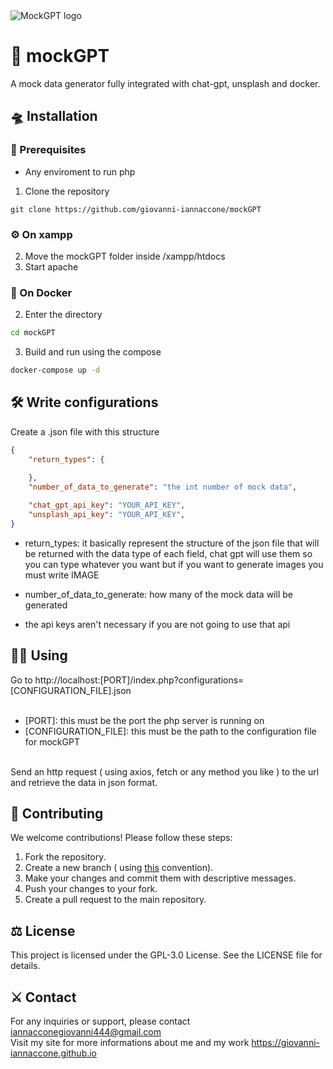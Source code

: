 <img src="https://github.com/user-attachments/assets/749e2795-6273-418e-9009-100cb5d72c33" alt="MockGPT logo">

# 🧪 mockGPT
A mock data generator fully integrated with chat-gpt, unsplash and docker.

## 🛸 Installation
### 📜 Prerequisites
- Any enviroment to run php

1. Clone the repository
```
git clone https://github.com/giovanni-iannaccone/mockGPT
```

### ⚙ On xampp
2. Move the mockGPT folder inside /xampp/htdocs
3. Start apache

### 🐳 On Docker
2. Enter the directory
```sh
cd mockGPT
```
3. Build and run using the compose
```sh
docker-compose up -d
```

## 🛠 Write configurations
Create a .json file with this structure

```json
{
    "return_types": {
    
    },
    "number_of_data_to_generate": "the int number of mock data",

    "chat_gpt_api_key": "YOUR_API_KEY",
    "unsplash_api_key": "YOUR_API_KEY",
}
```

- return_types:                                 it basically represent the structure of the json file
                                                that will be returned with the data type of each field,
                                                chat gpt will use them so you can type whatever you want
                                                but if you want to generate images you must write IMAGE

- number_of_data_to_generate:                   how many of the mock data will be generated

- the api keys aren't necessary if you are not going to use that api

## 👨‍💻 Using
Go to http://localhost:[PORT]/index.php?configurations=[CONFIGURATION_FILE].json   <br/><br/>
- [PORT]: this must be the port the php server is running on <br/>
- [CONFIGURATION_FILE]: this must be the path to the configuration file for mockGPT <br/><br/>

Send an http request ( using axios, fetch or any method you like ) to the url and retrieve the data in json format. 

## 🧩 Contributing
We welcome contributions! Please follow these steps:

1. Fork the repository.
2. Create a new branch ( using <a href="https://medium.com/@abhay.pixolo/naming-conventions-for-git-branches-a-cheatsheet-8549feca2534">this</a> convention).
3. Make your changes and commit them with descriptive messages.
4. Push your changes to your fork.
5. Create a pull request to the main repository.

## ⚖ License
This project is licensed under the GPL-3.0 License. See the LICENSE file for details.

## ⚔ Contact
For any inquiries or support, please contact iannacconegiovanni444@gmail.com <br/>
Visit my site for more informations about me and my work https://giovanni-iannaccone.github.io
